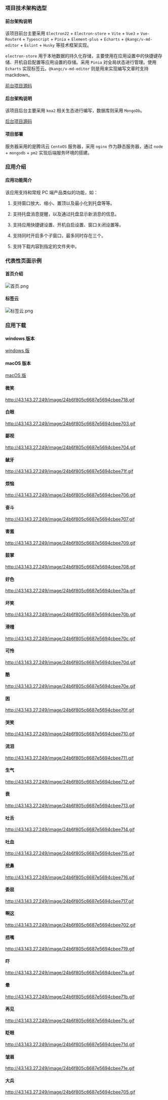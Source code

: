 ### 项目技术架构选型

#### 前台架构说明

该项目前台主要采用 `Electron22` + `Electron-store` + `Vite` + `Vue3` + `Vue-Router4` + `Typescript` + `Pinia` + `Element-plus` + `Echarts` + `@kangc/v-md-editor` + `Eslint` + `Husky` 等技术框架实现。

`electron-store` 用于本地数据的持久化存储，主要使用在应用设置中的快捷键存储、开机自启配置等应用设置的存储。采用 `Pinia` 对全局状态进行管理。使用 `Echarts` 实现标签云。`@kangc/v-md-editor` 则是用来实现编写文章时支持 mackdown。

[前台项目源码](https://github.com/dnhyxc/dnhyxc)

#### 后台架构说明

该项目后台主要采用 `koa2` 相关生态进行编写，数据库则采用 `MongoDb`。

[后台项目源码](https://github.com/dnhyxc/blog-server-web)

#### 项目部署

服务器采用的是腾讯云 `CentoOS` 服务器，采用 `nginx` 作为静态服务器，通过 `node` + `mongodb` + `pm2` 实现后端服务环境的搭建。

### 应用介绍

#### 应用功能简介

该应用支持和常规 PC 端产品类似的功能，如：

1. 支持窗口放大、缩小、置顶以及最小化到托盘等等。

2. 支持托盘消息提醒，以及通过托盘显示新消息的信息。

3. 支持应用快捷键设置、开机自启设置、窗口关闭设置等。

4. 支持同时开启多个子窗口，最多同时存在三个。

5. 支持下载内容到指定的文件夹中。

### 代表性页面示例

#### 首页介绍

![首页.png](http://43.143.27.249/image/032a4d6d14c016b0d017ba6ab6ec2565.png)

#### 标签云

![标签云.png](http://43.143.27.249/image/7cb42cd1208a4b0c94f83a12afb5c9f8.png)

### 应用下载

#### windows 版本

[windows 版](http://43.143.27.249:9216/image/dnhyxc.zip)

#### macOS 版本

[macOS 版](http://43.143.27.249:9216/image/dnhyxc-mac.zip)

#### 微笑

http://43.143.27.249/image/24b6f805c6687e5694cbee718.gif

#### 白眼

http://43.143.27.249/image/24b6f805c6687e5694cbee703.gif

#### 鄙视

http://43.143.27.249/image/24b6f805c6687e5694cbee704.gif

#### 龇牙

http://43.143.27.249/image/24b6f805c6687e5694cbee71f.gif

#### 烦恼

http://43.143.27.249/image/24b6f805c6687e5694cbee706.gif

#### 奋斗

http://43.143.27.249/image/24b6f805c6687e5694cbee707.gif

#### 害羞

http://43.143.27.249/image/24b6f805c6687e5694cbee709.gif

#### 鼓掌

http://43.143.27.249/image/24b6f805c6687e5694cbee708.gif

#### 好色

http://43.143.27.249/image/24b6f805c6687e5694cbee70a.gif

#### 坏笑

http://43.143.27.249/image/24b6f805c6687e5694cbee70b.gif

#### 滑稽

http://43.143.27.249/image/24b6f805c6687e5694cbee70c.gif

#### 可怜

http://43.143.27.249/image/24b6f805c6687e5694cbee70d.gif

#### 酷

http://43.143.27.249/image/24b6f805c6687e5694cbee70e.gif

#### 困

http://43.143.27.249/image/24b6f805c6687e5694cbee70f.gif

#### 哭笑

http://43.143.27.249/image/24b6f805c6687e5694cbee710.gif

#### 流泪

http://43.143.27.249/image/24b6f805c6687e5694cbee711.gif

#### 生气

http://43.143.27.249/image/24b6f805c6687e5694cbee712.gif

#### 衰

http://43.143.27.249/image/24b6f805c6687e5694cbee713.gif

#### 吐舌

http://43.143.27.249/image/24b6f805c6687e5694cbee714.gif

#### 吐血

http://43.143.27.249/image/24b6f805c6687e5694cbee715.gif

#### 挖鼻

http://43.143.27.249/image/24b6f805c6687e5694cbee716.gif

#### 委屈

http://43.143.27.249/image/24b6f805c6687e5694cbee717.gif

#### 啊这

http://43.143.27.249/image/24b6f805c6687e5694cbee702.gif

#### 捂嘴

http://43.143.27.249/image/24b6f805c6687e5694cbee719.gif

#### 吓

http://43.143.27.249/image/24b6f805c6687e5694cbee71a.gif

#### 晕

http://43.143.27.249/image/24b6f805c6687e5694cbee71b.gif

#### 再见

http://43.143.27.249/image/24b6f805c6687e5694cbee71c.gif

#### 眨眼

http://43.143.27.249/image/24b6f805c6687e5694cbee71d.gif

#### 皱眉

http://43.143.27.249/image/24b6f805c6687e5694cbee71e.gif

#### 大兵

http://43.143.27.249/image/24b6f805c6687e5694cbee705.gif

